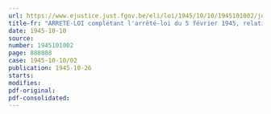 ```yaml
---
url: https://www.ejustice.just.fgov.be/eli/loi/1945/10/10/1945101002/justel
title-fr: "ARRETE-LOI complétant l'arrêté-loi du 5 février 1945, relatif à l'aide aux évacués"
date: 1945-10-10
source:
number: 1945101002
page: 888888
case: 1945-10-10/02
publication: 1945-10-26
starts:
modifies:
pdf-original:
pdf-consolidated:
---
```


